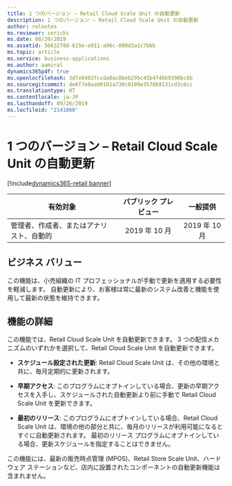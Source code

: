 ```yaml
---
title: 1 つのバージョン – Retail Cloud Scale Unit の自動更新
description: 1 つのバージョン – Retail Cloud Scale Unit の自動更新
author: relnotes
ms.reviewer: sericks
ms.date: 08/20/2019
ms.assetid: 5663278d-615e-e911-a96c-000d3a1c7bbb
ms.topic: article
ms.service: business-applications
ms.author: aamiral
dynamics365pdf: true
ms.openlocfilehash: 3d7e8403fccda0ac8beb295c45b4f4bb9390bc8b
ms.sourcegitcommit: de6f7e8aa90101a730c0109e3578b9131cd3c6cc
ms.translationtype: HT
ms.contentlocale: ja-JP
ms.lasthandoff: 09/26/2019
ms.locfileid: "2141868"
---
```

# <a name="one-version--auto-update-for-retail-cloud-scale-unit"></a>1 つのバージョン – Retail Cloud Scale Unit の自動更新
[!include[dynamics365-retail banner](../includes/dynamics365-retail.md)]

| 有効対象    |  パブリック プレビュー | 一般提供 | 
| ---------- | :----------: |:----------: |
|管理者、作成者、またはアナリスト、自動的|2019 年 10 月| 2019 年 10 月|


## <a name="business-value"></a>ビジネス バリュー
<!-- bv start -->
この機能は、小売組織の IT プロフェッショナルが手動で更新を適用する必要性を軽減します。 自動更新により、お客様は常に最新のシステム改善と機能を使用して最新の状態を維持できます。
<!-- bv end -->



## <a name="feature-details"></a>機能の詳細
<!--feature detail start -->
この機能では、Retail Cloud Scale Unit を自動更新できます。 3 つの配信メカニズムのいずれかを選択して、Retail Cloud Scale Unit を自動更新できます。 

- **スケジュール設定された更新**: Retail Cloud Scale Unit は、その他の環境と共に、毎月定期的に更新されます。 

- **早期アクセス**: このプログラムにオプトインしている場合、更新の早期アクセスを入手し、スケジュールされた自動更新より前に手動で Retail Cloud Scale Unit を更新できます。 

- **最初のリリース**: このプログラムにオプトインしている場合、Retail Cloud Scale Unit は、環境の他の部分と共に、毎月のリリースが利用可能になるとすぐに自動更新されます。 最初のリリース プログラムにオプトインしている場合、更新スケジュールを指定することはできません。

この機能には、最新の販売時点管理 (MPOS)、Retail Store Scale Unit、ハードウェア ステーションなど、店内に設置されたコンポーネントの自動更新機能は含まれません。
<!--feature detail end -->












